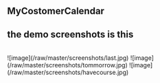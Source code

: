 <h2>MyCostomerCalendar</h2>
<h2>the demo screenshots is this</h2><br/>
![image](/raw/master/screenshots/last.jpg)
![image](/raw/master/screenshots/tommorrow.jpg)
![image](/raw/master/screenshots/havecourse.jpg)


